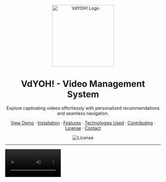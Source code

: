 <p align="center">
  <img src="https://i.ibb.co/nRzRDRZ/Vid-Picker-removebg-preview.png" alt="VdYOH! Logo" width="200" height="200">
</p>

<h1 align="center">VdYOH! - Video Management System</h1>

<p align="center">
  Explore captivating videos effortlessly with personalized recommendations and seamless navigation.
</p>

<p align="center">
  <a href="https://65f6f975846e7c897ba422a3--tranquil-bunny-19e995.netlify.app/">View Demo</a>
  ·
  <a href="#installation">Installation</a>
  ·
  <a href="#features">Features</a>
  ·
  <a href="#technologies-used">Technologies Used</a>
  ·
  <a href="#contributing">Contributing</a>
  ·
  <a href="#license">License</a>
  ·
  <a href="#contact">Contact</a>
</p>

<p align="center">
  <img src="https://img.shields.io/badge/license-MIT-blue.svg" alt="License">
</p>

---

<video src='https://gemoo.com/tools/upload-video/share/628002720930963456?codeId=P576zObQoLyAo&card=628002716115902464&origin=videolinkgenerator' width=180/>
 <source src="" type="video/mp4">

## Table of Contents

- [Installation](#installation)
- [Features](#features)
- [Technologies Used](#technologies-used)
- [Contributing](#contributing)
- [License](#license)
- [Contact](#contact)

## Installation

To run VdYOH! locally, follow these steps:

1. Clone this repository: `git clone https://github.com/hemanth-kumar-boddeda/Vdyoh.git`
2. Navigate to the project directory: `cd Vdyoh`
3. Install dependencies: `npm install` or `yarn install`
4. Start the development server: `npm start` or `yarn start`
5. Open your web browser and visit `http://localhost:3000`

## Features

- **Personalized Recommendations:** Discover videos tailored to your interests based on your viewing history and preferences.
- **Multilingual Support:** Select your preferred language to search for videos in different languages.
- **Trending Content:** Stay up-to-date with the latest trending videos across various categories.
- **Seamless Navigation:** Enjoy a user-friendly interface designed for easy exploration and discovery.
- **Diverse Content:** Explore a vast selection of topics, channels, and creators spanning multiple genres.
- **Immersive Playback:** Watch videos in high-quality with immersive playback features for an enhanced viewing experience.

## Technologies Used

- React.js: Frontend framework for building dynamic user interfaces.
- React Router: Library for managing application routing.
- Material-UI: UI component library for creating modern and responsive designs.
- YouTube Data API: Integration for fetching video data and related content from RapidAPI.

## Contributing

Contributions are welcome! If you have any suggestions, bug reports, or feature requests, please open an issue or submit a pull request.

1. Fork the repository.
2. Create your feature branch: `git checkout -b feature/YourFeature`
3. Commit your changes: `git commit -m 'Add some feature'`
4. Push to the branch: `git push origin feature/YourFeature`
5. Submit a pull request.

## License

This project is licensed under the MIT License - see the [LICENSE](LICENSE) file for details.

## Contact

For any inquiries or feedback, please contact [Hemanth Kumar Boddeda](mailto:hemanthkumarboddeda24@gmail.com).
